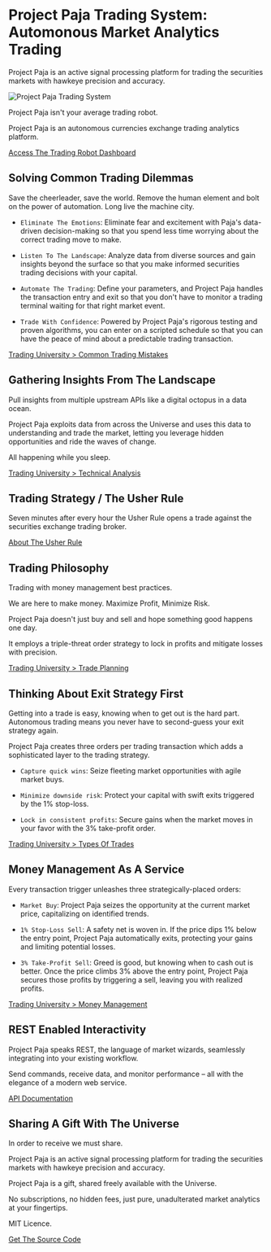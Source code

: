 # Project Paja Trading System: Automonous Market Analytics Trading

Project Paja is an active signal processing platform for trading the securities markets with hawkeye precision and accuracy.

![Project Paja Trading System](/assets/cover.png)

Project Paja isn't your average trading robot.

Project Paja is an autonomous currencies exchange trading analytics platform.

[Access The Trading Robot Dashboard](developer-guides/getting-started-guide.md)

## Solving Common Trading Dilemmas

Save the cheerleader, save the world. Remove the human element and bolt on the power of automation. Long live the machine city.

* `Eliminate The Emotions`: Eliminate fear and excitement with Paja's data-driven decision-making so that you spend less time worrying about the correct trading move to make.

* `Listen To The Landscape`: Analyze data from diverse sources and gain insights beyond the surface so that you make informed securities trading decisions with your capital.

* `Automate The Trading`: Define your parameters, and Project Paja handles the transaction entry and exit so that you don't have to monitor a trading terminal waiting for that right market event.

* `Trade With Confidence`: Powered by Project Paja's rigorous testing and proven algorithms, you can enter on a scripted schedule so that you can have the peace of mind about a predictable trading transaction.

[Trading University > Common Trading Mistakes](developer-guides/getting-started-guide.md)

## Gathering Insights From The Landscape

Pull insights from multiple upstream APIs like a digital octopus in a data ocean.

Project Paja exploits data from across the Universe and uses this data to understanding and trade the market, letting you leverage hidden opportunities and ride the waves of change.

All happening while you sleep.

[Trading University > Technical Analysis](developer-guides/getting-started-guide.md)

## Trading Strategy / The Usher Rule

Seven minutes after every hour the Usher Rule opens a trade against the securities exchange trading broker.

[About The Usher Rule](developer-guides/getting-started-guide.md)

## Trading Philosophy

Trading with money management best practices.

We are here to make money. Maximize Profit, Minimize Risk.

Project Paja doesn't just buy and sell and hope something good happens one day.

It employs a triple-threat order strategy to lock in profits and mitigate losses with precision.

[Trading University > Trade Planning](developer-guides/getting-started-guide.md)

## Thinking About Exit Strategy First

Getting into a trade is easy, knowing when to get out is the hard part. Autonomous trading means you never have to second-guess your exit strategy again.

Project Paja creates three orders per trading transaction which adds a sophisticated layer to the trading strategy. 

* `Capture quick wins`: Seize fleeting market opportunities with agile market buys.

* `Minimize downside risk`: Protect your capital with swift exits triggered by the 1% stop-loss.

* `Lock in consistent profits`: Secure gains when the market moves in your favor with the 3% take-profit order.

[Trading University > Types Of Trades](developer-guides/getting-started-guide.md)

## Money Management As A Service

Every transaction trigger unleashes three strategically-placed orders:

* `Market Buy`: Project Paja seizes the opportunity at the current market price, capitalizing on identified trends.

* `1% Stop-Loss Sell`: A safety net is woven in. If the price dips 1% below the entry point, Project Paja automatically exits, protecting your gains and limiting potential losses.

* `3% Take-Profit Sell`: Greed is good, but knowing when to cash out is better. Once the price climbs 3% above the entry point, Project Paja secures those profits by triggering a sell, leaving you with realized profits.

[Trading University > Money Management](developer-guides/getting-started-guide.md)

## REST Enabled Interactivity

Project Paja speaks REST, the language of market wizards, seamlessly integrating into your existing workflow.

Send commands, receive data, and monitor performance – all with the elegance of a modern web service.

[API Documentation](developer-guides/getting-started-guide.md)

## Sharing A Gift With The Universe

In order to receive we must share.

Project Paja is an active signal processing platform for trading the securities markets with hawkeye precision and accuracy.

Project Paja is a gift, shared freely available with the Universe.

No subscriptions, no hidden fees, just pure, unadulterated market analytics at your fingertips.

MIT Licence.

[Get The Source Code](developer-guides/getting-started-guide.md)
